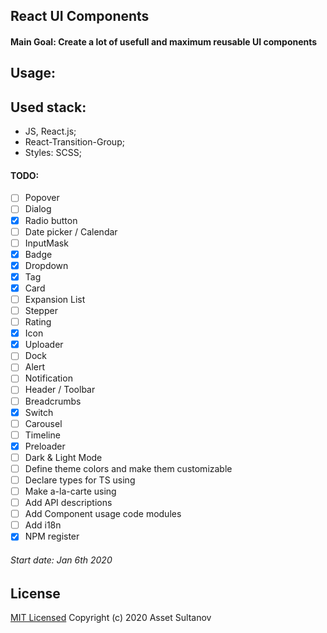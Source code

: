 ## React UI Components

#### Main Goal: Create a lot of usefull and maximum reusable UI components

## Usage:

## Used stack:
- JS, React.js;
- React-Transition-Group;
- Styles: SCSS;

#### TODO:
- [ ] Popover
- [ ] Dialog
- [X] Radio button
- [ ] Date picker / Calendar
- [ ] InputMask 
- [X] Badge
- [X] Dropdown
- [X] Tag
- [X] Card
- [ ] Expansion List
- [ ] Stepper
- [ ] Rating
- [X] Icon
- [X] Uploader
- [ ] Dock
- [ ] Alert
- [ ] Notification
- [ ] Header / Toolbar
- [ ] Breadcrumbs
- [X] Switch
- [ ] Carousel
- [ ] Timeline
- [X] Preloader
- [ ] Dark & Light Mode
- [ ] Define theme colors and make them customizable
- [ ] Declare types for TS using
- [ ] Make a-la-carte using 
- [ ] Add API descriptions
- [ ] Add Component usage code modules
- [ ] Add i18n
- [X] NPM register

###### Start date: Jan 6th 2020

## License

[MIT Licensed](/LICENSE)
Copyright (c) 2020 Asset Sultanov
